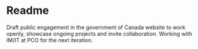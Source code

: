 # Readme
Draft public engagement in the government of Canada website to work openly, showcase ongoing projects and invite collaboration. Working with IM/IT at PCO for the next iteration. 
